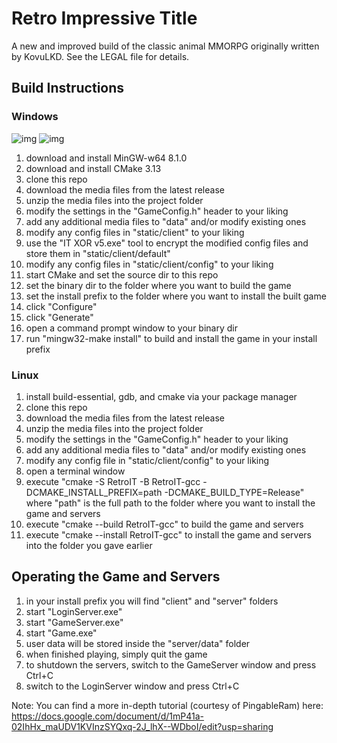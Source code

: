 # Retro Impressive Title
 A new and improved build of the classic animal MMORPG originally written by KovuLKD.
See the LEGAL file for details.


## Build Instructions
### Windows
![img](https://i.imgur.com/rMLrraJ.png)
![img](https://i.imgur.com/368cJ02.png)
1. download and install MinGW-w64 8.1.0
2. download and install CMake 3.13
3. clone this repo
4. download the media files from the latest release
5. unzip the media files into the project folder
6. modify the settings in the "GameConfig.h" header to your liking
7. add any additional media files to "data" and/or modify existing ones
8. modify any config files in "static/client" to your liking
9. use the "IT XOR v5.exe" tool to encrypt the modified config files and store them
in "static/client/default"
10. modify any config files in "static/client/config" to your liking
11. start CMake and set the source dir to this repo
12. set the binary dir to the folder where you want to build the game
13. set the install prefix to the folder where you want to install the built game
14. click "Configure"
15. click "Generate"
16. open a command prompt window to your binary dir
17. run "mingw32-make install" to build and install the game in your install prefix

### Linux
1. install build-essential, gdb, and cmake via your package manager
2. clone this repo
3. download the media files from the latest release
4. unzip the media files into the project folder
5. modify the settings in the "GameConfig.h" header to your liking
6. add any additional media files to "data" and/or modify existing ones
7. modify any config file in "static/client/config" to your liking
8. open a terminal window
9. execute "cmake -S RetroIT -B RetroIT-gcc -DCMAKE_INSTALL_PREFIX=path -DCMAKE_BUILD_TYPE=Release"
where "path" is the full path to the folder where you want to install the game and servers
10. execute "cmake --build RetroIT-gcc" to build the game and servers
11. execute "cmake --install RetroIT-gcc" to install the game and servers into the
folder you gave earlier


## Operating the Game and Servers
1. in your install prefix you will find "client" and "server" folders
2. start "LoginServer.exe"
3. start "GameServer.exe"
4. start "Game.exe"
5. user data will be stored inside the "server/data" folder
6. when finished playing, simply quit the game
7. to shutdown the servers, switch to the GameServer window and press Ctrl+C
8. switch to the LoginServer window and press Ctrl+C

Note: You can find a more in-depth tutorial (courtesy of PingableRam) here: <https://docs.google.com/document/d/1mP41a-02IhHx_maUDV1KVInzSYQxq-2J_lhX--WDboI/edit?usp=sharing>
